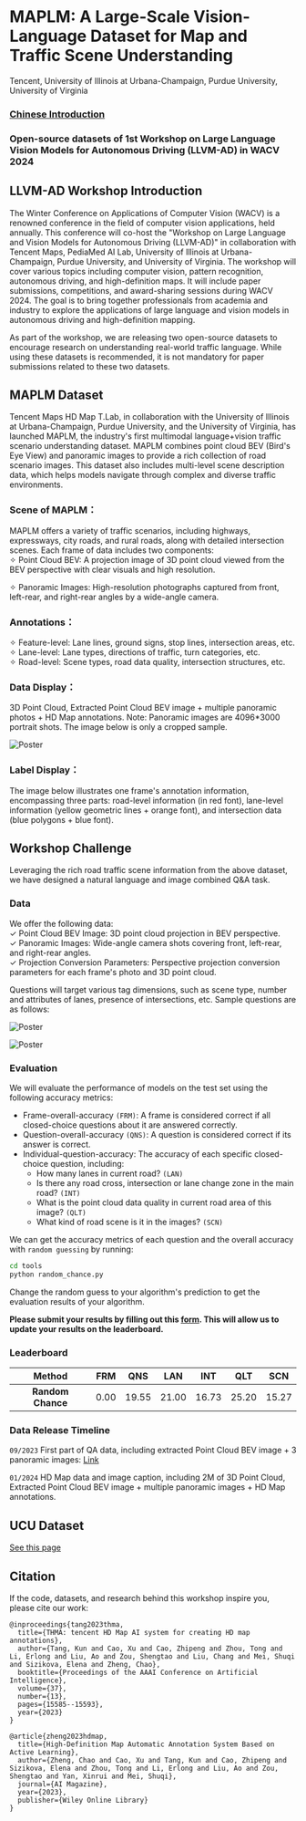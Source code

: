 # MAPLM: A Large-Scale Vision-Language Dataset for Map and Traffic Scene Understanding

Tencent, University of Illinois at Urbana-Champaign, Purdue University, University of Virginia    

### [Chinese Introduction](./README-zh.md)

### Open-source datasets of 1st Workshop on Large Language Vision Models for Autonomous Driving (LLVM-AD) in WACV 2024

## LLVM-AD Workshop Introduction

The Winter Conference on Applications of Computer Vision (WACV) is a renowned conference in the field of computer vision applications, held annually. This conference will co-host the "Workshop on Large Language and Vision Models for Autonomous Driving (LLVM-AD)" in collaboration with Tencent Maps, PediaMed AI Lab, University of Illinois at Urbana-Champaign, Purdue University, and University of Virginia. The workshop will cover various topics including computer vision, pattern recognition, autonomous driving, and high-definition maps. It will include paper submissions, competitions, and award-sharing sessions during WACV 2024. The goal is to bring together professionals from academia and industry to explore the applications of large language and vision models in autonomous driving and high-definition mapping.     

As part of the workshop, we are releasing two open-source datasets to encourage research on understanding real-world traffic language. While using these datasets is recommended, it is not mandatory for paper submissions related to these two datasets.     

## MAPLM Dataset

Tencent Maps HD Map T.Lab, in collaboration with the University of Illinois at Urbana-Champaign, Purdue University, and the University of Virginia, has launched MAPLM, the industry's first multimodal language+vision traffic scenario understanding dataset. MAPLM combines point cloud BEV (Bird's Eye View) and panoramic images to provide a rich collection of road scenario images. This dataset also includes multi-level scene description data, which helps models navigate through complex and diverse traffic environments.     

### Scene of MAPLM：

MAPLM offers a variety of traffic scenarios, including highways, expressways, city roads, and rural roads, along with detailed intersection scenes. Each frame of data includes two components:                   
✧ Point Cloud BEV: A projection image of 3D point cloud viewed from the BEV perspective with clear visuals and high resolution.     

✧ Panoramic Images: High-resolution photographs captured from front, left-rear, and right-rear angles by a wide-angle camera.      

### Annotations：

✧ Feature-level: Lane lines, ground signs, stop lines, intersection areas, etc.          
✧ Lane-level: Lane types, directions of traffic, turn categories, etc.        
✧ Road-level: Scene types, road data quality, intersection structures, etc.     

### Data Display：    

3D Point Cloud, Extracted Point Cloud BEV image + multiple panoramic photos + HD Map annotations. Note: Panoramic images are 4096*3000 portrait shots. The image below is only a cropped sample.           

![Poster](./figures/example1.png)

### Label Display：

The image below illustrates one frame's annotation information, encompassing three parts: road-level information (in red font), lane-level information (yellow geometric lines + orange font), and intersection data (blue polygons + blue font).     

<!-- ![Poster](./figures/example2.png) -->

## Workshop Challenge

Leveraging the rich road traffic scene information from the above dataset, we have designed a natural language and image combined Q&A task.     

### Data

We offer the following data:       
✓ Point Cloud BEV Image: 3D point cloud projection in BEV perspective.    
✓ Panoramic Images: Wide-angle camera shots covering front, left-rear, and right-rear angles.    
✓ Projection Conversion Parameters: Perspective projection conversion parameters for each frame's photo and 3D point cloud.      

Questions will target various tag dimensions, such as scene type, number and attributes of lanes, presence of intersections, etc. Sample questions are as follows:     

![Poster](./figures/qa1.png)

![Poster](./figures/qa2.png)

### Evaluation      

We will evaluate the performance of models on the test set using the following accuracy metrics:

- Frame-overall-accuracy `(FRM)`: A frame is considered correct if all closed-choice questions about it are answered
  correctly.
- Question-overall-accuracy `(QNS)`: A question is considered correct if its answer is correct.
- Individual-question-accuracy: The accuracy of each specific closed-choice question, including:
    - How many lanes in current road? `(LAN)`
    - Is there any road cross, intersection or lane change zone in the main road? `(INT)`
    - What is the point cloud data quality in current road area of this image? `(QLT)`
    - What kind of road scene is it in the images? `(SCN)`

We can get the accuracy metrics of each question and the overall accuracy with `random guessing` by running:

```bash
cd tools
python random_chance.py
```

Change the random guess to your algorithm's prediction to get the evaluation results of your algorithm.

**Please submit your results by filling out this [form](https://forms.office.com/r/mapGsGWQNf). This will allow us to
update your results on the leaderboard.**

### Leaderboard

|      Method       | FRM  |  QNS  |  LAN  |  INT  |  QLT  |  SCN  |
|:-----------------:|:----:|:-----:|:-----:|:-----:|:-----:|:-----:|
| **Random Chance** | 0.00 | 19.55 | 21.00 | 16.73 | 25.20 | 15.27 |


### Data Release Timeline     

`09/2023` First part of QA data, including extracted Point Cloud BEV image + 3 panoramic images: [Link](https://drive.google.com/drive/folders/1cqFjBH8MLeP6nKFM0l7oV-Srfke-Mx1R?usp=sharing)     

`01/2024` HD Map data and image caption, including 2M of 3D Point Cloud, Extracted Point Cloud BEV image + multiple panoramic images + HD Map annotations.      
  

## UCU Dataset

[See this page](https://github.com/LLVM-AD/ucu-dataset)

## Citation

If the code, datasets, and research behind this workshop inspire you, please cite our work:

```
@inproceedings{tang2023thma,
  title={THMA: tencent HD Map AI system for creating HD map annotations},
  author={Tang, Kun and Cao, Xu and Cao, Zhipeng and Zhou, Tong and Li, Erlong and Liu, Ao and Zou, Shengtao and Liu, Chang and Mei, Shuqi and Sizikova, Elena and Zheng, Chao},
  booktitle={Proceedings of the AAAI Conference on Artificial Intelligence},
  volume={37},
  number={13},
  pages={15585--15593},
  year={2023}
}
```

```
@article{zheng2023hdmap,
  title={High-Definition Map Automatic Annotation System Based on Active Learning},
  author={Zheng, Chao and Cao, Xu and Tang, Kun and Cao, Zhipeng and Sizikova, Elena and Zhou, Tong and Li, Erlong and Liu, Ao and Zou, Shengtao and Yan, Xinrui and Mei, Shuqi},
  journal={AI Magazine},
  year={2023},
  publisher={Wiley Online Library}
}
```






